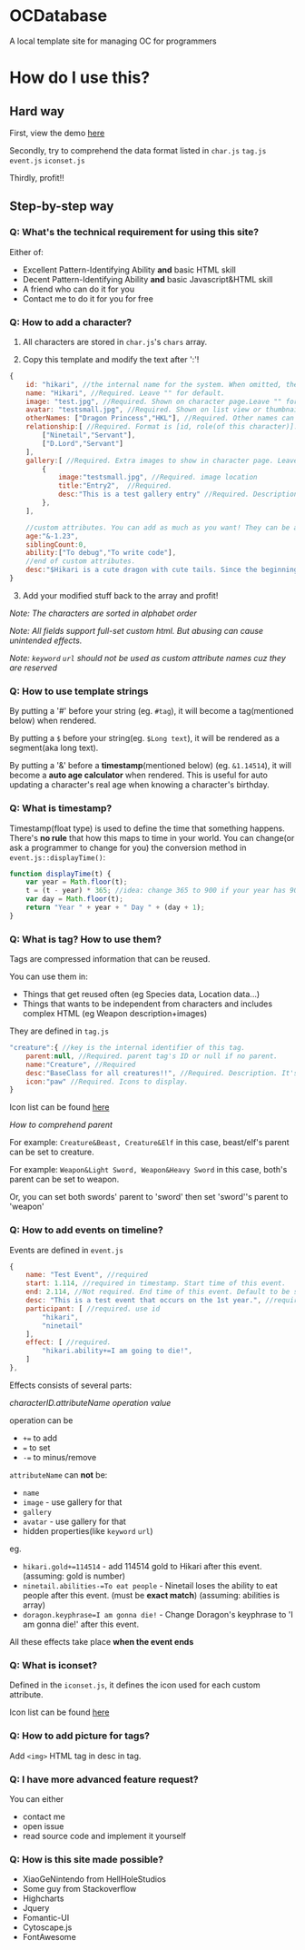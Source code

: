 # OCDatabase
A local template site for managing OC for programmers

# How do I use this?
## Hard way
First, view the demo [here]()

Secondly, try to comprehend the data format listed in `char.js` `tag.js` `event.js` `iconset.js`

Thirdly, profit!!

## Step-by-step way
### Q: What's the technical requirement for using this site?
Either of:
- Excellent Pattern-Identifying Ability **and** basic HTML skill
- Decent Pattern-Identifying Ability **and** basic Javascript&HTML skill
- A friend who can do it for you
- Contact me to do it for you for free

### Q: How to add a character?
1. All characters are stored in `char.js`'s `chars` array.

2. Copy this template and modify the text after ':'!
```js
{
    id: "hikari", //the internal name for the system. When omitted, the id will be name
    name: "Hikari", //Required. Leave "" for default.
    image: "test.jpg", //Required. Shown on character page.Leave "" for default.
    avatar: "testsmall.jpg", //Required. Shown on list view or thumbnail.
    otherNames: ["Dragon Princess","HKL"], //Required. Other names can be found through search box. Leave it to [] when there's none
    relationship:[ //Required. Format is [id, role(of this character)]. Leave [] if none.
        ["Ninetail","Servant"],
        ["D.Lord","Servant"]
    ],
    gallery:[ //Required. Extra images to show in character page. Leave [] if none.
        {
            image:"testsmall.jpg", //Required. image location
            title:"Entry2",  //Required.
            desc:"This is a test gallery entry" //Required. Description/Comments.
        },
    ],

    //custom attributes. You can add as much as you want! They can be arrays, strings, template strings(mentioned below), numbers. They are shown in the character page.
    age:"&-1.23",
    siblingCount:0,
    ability:["To debug","To write code"],
    //end of custom attributes.
    desc:"$Hikari is a cute dragon with cute tails. Since the beginning of time, she was a servant for Ninetail.", //Required. Usually put at last.
}
```

3. Add your modified stuff back to the array and profit!

_Note: The characters are sorted in alphabet order_

_Note: All fields support full-set custom html. But abusing can cause unintended effects._

_Note: `keyword` `url` should not be used as custom attribute names cuz they are reserved_
### Q: How to use template strings
By putting a '#' before your string (eg. `#tag`), it will become a tag(mentioned below) when rendered.

By putting a `$` before your string(eg. `$Long text`), it will be rendered as a segment(aka long text).

By putting a '&' before a **timestamp**(mentioned below) (eg. `&1.14514`), it will become a **auto age calculator** when rendered. This is useful for auto updating a character's real age when knowing a character's birthday.

### Q: What is timestamp?
Timestamp(float type) is used to define the time that something happens. There's **no rule** that how this maps to time in your world. You can change(or ask a programmer to change for you) the conversion method in `event.js::displayTime()`:

```js
function displayTime(t) {
    var year = Math.floor(t);
    t = (t - year) * 365; //idea: change 365 to 900 if your year has 900 days!
    var day = Math.floor(t);
    return "Year " + year + " Day " + (day + 1);
}
```

### Q: What is tag? How to use them?
Tags are compressed information that can be reused.

You can use them in:
- Things that get reused often (eg Species data, Location data...)
- Things that wants to be independent from characters and includes complex HTML (eg Weapon description+images)

They are defined in `tag.js`

```js
"creature":{ //key is the internal identifier of this tag.
    parent:null, //Required. parent tag's ID or null if no parent. 
    name:"Creature", //Required
    desc:"BaseClass for all creatures!!", //Required. Description. It's recommended to put multimedia here.
    icon:"paw" //Required. Icons to display.
}
```

Icon list can be found [here](https://fomantic-ui.com/elements/icon.html)

_How to comprehend parent_

For example: `Creature&Beast, Creature&Elf` in this case, beast/elf's parent can be set to creature.

For example: `Weapon&Light Sword, Weapon&Heavy Sword` in this case, both's parent can be set to weapon.

Or, you can set both swords' parent to 'sword' then set 'sword''s parent to 'weapon'

### Q: How to add events on timeline?
Events are defined in `event.js`
```js
{
    name: "Test Event", //required
    start: 1.114, //required in timestamp. Start time of this event.
    end: 2.114, //Not required. End time of this event. Default to be start time.
    desc: "This is a test event that occurs on the 1st year.", //required, description. DOES NOT NEED TEMPLATE STRING
    participant: [ //required. use id
        "hikari",
        "ninetail"
    ],
    effect: [ //required.
        "hikari.ability+=I am going to die!",
    ]
},
```

Effects consists of several parts:

_characterID.attributeName operation value_

operation can be 
- `+=` to add
- `=` to set
- `-=` to minus/remove

`attributeName` can **not** be:
- `name`
- `image` - use gallery for that
- `gallery`
- `avatar` - use gallery for that
- hidden properties(like `keyword` `url`)

eg.
- `hikari.gold+=114514` - add 114514 gold to Hikari after this event. (assuming: gold is number)
- `ninetail.abilities-=To eat people` - Ninetail loses the ability to eat people after this event. (must be **exact match**) (assuming: abilities is array)
- `doragon.keyphrase=I am gonna die!` - Change Doragon's keyphrase to 'I am gonna die!' after this event.

All these effects take place **when the event ends**

### Q: What is iconset?
Defined in the `iconset.js`, it defines the icon used for each custom attribute.

Icon list can be found [here](https://fomantic-ui.com/elements/icon.html)

### Q: How to add picture for tags?
Add `<img>` HTML tag in desc in tag.

### Q: I have more advanced feature request?
You can either
- contact me
- open issue
- read source code and implement it yourself
### Q: How is this site made possible?
- XiaoGeNintendo from HellHoleStudios
- Some guy from Stackoverflow
- Highcharts
- Jquery
- Fomantic-UI
- Cytoscape.js
- FontAwesome
